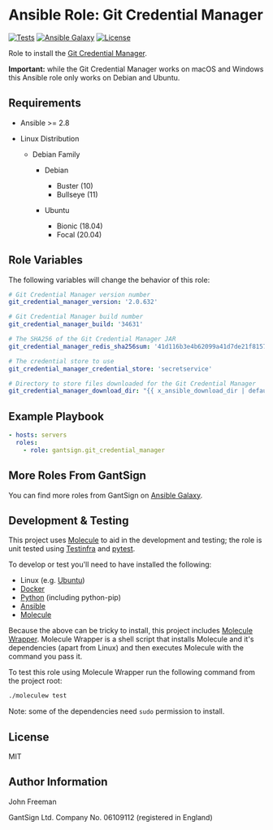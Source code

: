 Ansible Role: Git Credential Manager
====================================

[![Tests](https://github.com/gantsign/ansible_role_git_credential_manager/workflows/Tests/badge.svg)](https://github.com/gantsign/ansible_role_git_credential_manager/actions?query=workflow%3ATests)
[![Ansible Galaxy](https://img.shields.io/badge/ansible--galaxy-gantsign.git__credential__manager-blue.svg)](https://galaxy.ansible.com/gantsign/git_credential_manager)
[![License](https://img.shields.io/badge/license-MIT-blue.svg)](https://raw.githubusercontent.com/gantsign/ansible_role_git_credential_manager/master/LICENSE)

Role to install the [Git Credential Manager](https://github.com/GitCredentialManager/git-credential-manager).

**Important:** while the Git Credential Manager works on macOS and Windows this
Ansible role only works on Debian and Ubuntu.

Requirements
------------

* Ansible >= 2.8

* Linux Distribution

    * Debian Family

        * Debian

            * Buster (10)
            * Bullseye (11)

        * Ubuntu

            * Bionic (18.04)
            * Focal (20.04)

Role Variables
--------------

The following variables will change the behavior of this role:

```yaml
# Git Credential Manager version number
git_credential_manager_version: '2.0.632'

# Git Credential Manager build number
git_credential_manager_build: '34631'

# The SHA256 of the Git Credential Manager JAR
git_credential_manager_redis_sha256sum: '41d116b3e4b62099a41d7de21f815724cefa8d386af767695da8ef0ac8b4aa33'

# The credential store to use
git_credential_manager_credential_store: 'secretservice'

# Directory to store files downloaded for the Git Credential Manager
git_credential_manager_download_dir: "{{ x_ansible_download_dir | default(ansible_env.HOME + '/.ansible/tmp/downloads') }}"
```

Example Playbook
----------------

```yaml
- hosts: servers
  roles:
    - role: gantsign.git_credential_manager
```

More Roles From GantSign
------------------------

You can find more roles from GantSign on
[Ansible Galaxy](https://galaxy.ansible.com/gantsign).

Development & Testing
---------------------

This project uses [Molecule](http://molecule.readthedocs.io/) to aid in the
development and testing; the role is unit tested using
[Testinfra](http://testinfra.readthedocs.io/) and
[pytest](http://docs.pytest.org/).

To develop or test you'll need to have installed the following:

* Linux (e.g. [Ubuntu](http://www.ubuntu.com/))
* [Docker](https://www.docker.com/)
* [Python](https://www.python.org/) (including python-pip)
* [Ansible](https://www.ansible.com/)
* [Molecule](http://molecule.readthedocs.io/)

Because the above can be tricky to install, this project includes
[Molecule Wrapper](https://github.com/gantsign/molecule-wrapper). Molecule
Wrapper is a shell script that installs Molecule and it's dependencies (apart
from Linux) and then executes Molecule with the command you pass it.

To test this role using Molecule Wrapper run the following command from the
project root:

```bash
./moleculew test
```

Note: some of the dependencies need `sudo` permission to install.

License
-------

MIT

Author Information
------------------

John Freeman

GantSign Ltd.
Company No. 06109112 (registered in England)
